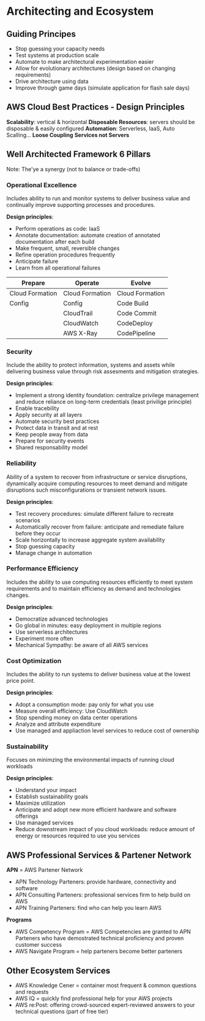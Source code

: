 # Architecting and Ecosystem

## Guiding Principes

- Stop guessing your capacity needs
- Test systems at production scale
- Automate to make architectural experimentation easier
- Allow for evolutionary architectures (design based on changing requirements)
- Drive architecture using data
- Improve through game days (simulate application for flash sale days)

## AWS Cloud Best Practices - Design Principles

**Scalability**: vertical & horizontal
**Disposable Resources**: servers should be disposable & easily configured
**Automation**: Serverless, IaaS, Auto Scalling...
**Loose Coupling**
**Services not Servers**

## Well Architected Framework 6 Pillars

Note: The'ye a synergy (not to balance or trade-offs)

### Operational Excellence

Includes ability to run and monitor systems to deliver business value and continually improve supporting processes and procedures. 

**Design principles**:
- Perform operations as code: IaaS
- Annotate documentation: automate creation of annotated documentation after each build
- Make frequent, small, reversible changes
- Refine operation procedures frequently
- Anticipate failure
- Learn from all operational failures

| Prepare | Operate | Evolve |
| ------- | ------- | ------ |
| Cloud Formation | Cloud Formation | Cloud Formation| 
| Config | Config | Code Build| 
| | CloudTrail | Code Commit |
| | CloudWatch | CodeDeploy |
| | AWS X-Ray | CodePipeline |

### Security

Include the ability to protect information, systems and assets while delivering business value through risk assesments and mitigation strategies.

**Design principles**:
- Implement a strong identity foundation: centralize privilege management and reduce reliance on long-term credentials (least privilige principle)
- Enable tracebility
- Apply security at all layers
- Automate security best practices
- Protect data in transit and at rest
- Keep people away from data
- Prepare for security events
- Shared responsability model

### Reliability

Ability of a system to recover from infrastructure or service disruptions, dynamically acquire computing resources to meet demand and mitigate disruptions such misconfigurations or transient network issues.

**Design principles**:
- Test recovery procedures: simulate different failure to recreate scenarios
- Automatically recover from failure: anticipate and remediate failure before they occur
- Scale horizontally to increase aggregate system availability
- Stop guessing capacity
- Manage change in automation

### Performance Efficiency

Includes the ability to use computing resources efficiently to meet system requirements and to maintain efficiency as demand and technologies changes.

**Design principles**:
- Democratize advanced technologies
- Go global in minutes: easy deployment in multiple regions
- Use serverless architectures
- Experiment more often
- Mechanical Sympathy: be aware of all AWS services

### Cost Optimization

Includes the ability to run systems to deliver business value at the lowest price point.

**Design principles**:
- Adopt a consumption mode: pay only for what you use
- Measure overall efficiency: Use CloudWatch
- Stop spending money on data center operations
- Analyze and attribute expenditure
- Use managed and appliaction level services to reduce cost of ownership

### Sustainability

Focuses on minimzing the environmental impacts of running cloud workloads

**Design principles**:
- Understand your impact
- Establish sustainability goals
- Maximize utilization
- Anticipate and adopt new more efficient hardware and software offerings
- Use managed services
- Reduce downstream impact of you cloud workloads: reduce amount of energy or resources required to use you services

## AWS Professional Services & Partener Network

**APN** = AWS Partener Network
- APN Technology Parteners: provide hardware, connectivity and software
- APN Consulting Parteners: professional services firm to help build on AWS
- APN Training Parteners: find who can help you learn AWS

**Programs**
- AWS Competency Program = AWS Competencies are granted to APN Parteners who have demostrated technical proficiency and proven customer success
- AWS Navigate Program = help parteners become better parteners

## Other Ecosystem Services

- AWS Knowledge Cener = container most frequent & common questions and requests
- AWS IQ = quickly find professional help for your AWS projects
- AWS re:Post: offering crowd-sourced expert-reviewed answers to your technical questions (part of free tier)
